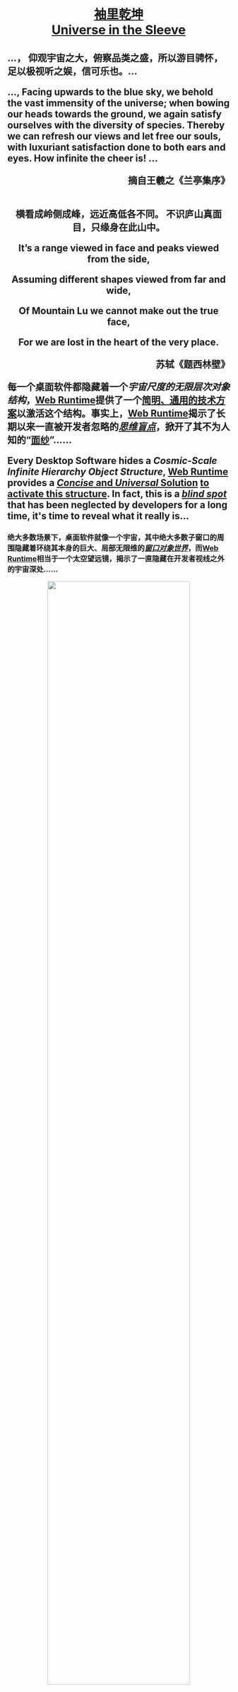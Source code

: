 <h1 align=center>

[袖里乾坤](https://github.com/TangramDev/.github/blob/main/document/readmemore_cn.md)<br/>[Universe in the Sleeve](https://github.com/TangramDev/.github/blob/main/document/readmemore.md)
</h1>
<h2>
<p>...， 仰观宇宙之大，俯察品类之盛，所以游目骋怀，足以极视听之娱，信可乐也。... </p>
<p>
..., Facing upwards to the blue sky, we behold the vast immensity of the universe; when bowing our heads towards the ground, we again satisfy ourselves with the diversity of species. Thereby we can refresh our views and let free our souls, with luxuriant satisfaction done to both ears and eyes. How infinite the cheer is! 
...
</p>
<div align=right>摘自王羲之《兰亭集序》</div><br/>
<p align=center>
横看成岭侧成峰，远近高低各不同。
不识庐山真面目，只缘身在此山中。
</p>
  
</p>
<div align=center>
<p>It’s a range viewed in face and peaks viewed from the side,</p> <p>Assuming different shapes viewed from far and wide,</p><p>Of Mountain Lu we cannot make out the true face,</p><p> For we are lost in the heart of the very place.
</p>
</div>
<div align=right>苏轼《题西林壁》</div>
<p>
  
每一个桌面软件都隐藏着一个<i>宇宙尺度的无限层次对象结构</i>，[Web Runtime](https://github.com/TangramDev/OpenWebRunTime)提供了一个[简明、通用的技术方案](https://github.com/TangramDev/.github/blob/main/document/WinFormandMFCApp2BrowserProcess.md)以激活这个结构。事实上，[Web Runtime](https://github.com/TangramDev/OpenWebRunTime)揭示了长期以来一直被开发者忽略的<i><ins>思维盲点</ins></i>，掀开了其不为人知的“<ins>面纱</ins>”……
</p>
<p>
  
Every Desktop Software hides a <i>Cosmic-Scale Infinite Hierarchy Object Structure</i>, [Web Runtime](https://github.com/TangramDev/OpenWebRunTime) provides a [<i>Concise</i> and <i>Universal</i> Solution](https://github.com/TangramDev/.github/blob/main/document/ConvertWinFormandMFCProjecttoBrowserProcess.md) <ins>to activate this structure</ins>. In fact, this is a <i><ins>blind spot</ins></i> that has been neglected by developers for a long time, it's time to reveal what it really is...
</p>
</h2>

<h3 align=center>
<div align=left>

绝大多数场景下，桌面软件就像一个宇宙，其中绝大多数子窗口的周围隐藏着环绕其本身的巨大、局部无限维的<i><ins>窗口对象世界</ins></i>，而[Web Runtime](https://github.com/TangramDev/OpenWebRunTime)相当于一个太空望远镜，揭示了一直隐藏在开发者视线之外的宇宙深处......  </div>
<div align=center id="StartTitle">
<img src="https://user-images.githubusercontent.com/26355688/179231601-e18d1e1d-c4a1-422c-bcf3-7111013959bb.gif" width="80%" /></div>
<div align=left>

In most scenarios, Desktop Software is like a Universe, with many local huge worlds hidden around numerous child windows, and the [Web Runtime](https://github.com/TangramDev/OpenWebRunTime) is a space telescope, revealing the depths of the universe that have been hidden from the developer's sight...</div>
</h3>

<div align=right>

[__更多的信息……__](https://github.com/TangramDev/.github/blob/main/document/readmemore_cn.md)<br/>[__More Information ...__](https://github.com/TangramDev/.github/blob/main/document/readmemore.md)
</div>
</h2> 
</h1> 


